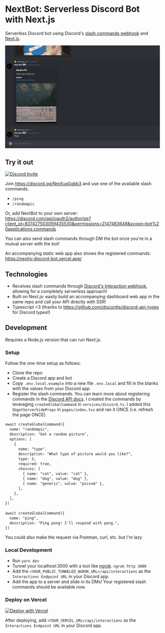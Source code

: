 # NextBot: Serverless Discord Bot with Next.js

Serverless Discord bot using Discord's
[slash commands webhook](https://discord.com/developers/docs/interactions/slash-commands#receiving-an-interaction) and
[Next.js](https://nextjs.org/).

![Demo GIF](docs/demo.gif)

## Try it out

[![Discord Invite](https://img.shields.io/badge/Discord-7289DA?style=for-the-badge&logo=discord&logoColor=white)](https://discord.gg/NmXuqGgkb3)

Join https://discord.gg/NmXuqGgkb3 and use one of the available slash commands.

- `/ping`
- `/randompic`

Or, add NextBot to your own server:
https://discord.com/api/oauth2/authorize?client_id=837427503059435530&permissions=2147483648&scope=bot%20applications.commands

You can also send slash commands through DM the bot once you're in a mutual server with the bot!

An accompanying static web app also shows the registered commands: https://nextjs-discord-bot.vercel.app/

## Technologies

- Receives slash commands through
  [Discord's Interaction webhook](https://discord.com/developers/docs/interactions/slash-commands#receiving-an-interaction),
  allowing for a completely serverless approach!
- Built on Next.js: easily build an accompanying dashboard web app in the same repo and call your API directly with SSR!
- Typescript <3 (thanks to https://github.com/discordjs/discord-api-types for Discord types!)

## Development

Requires a Node.js version that can run Next.js.

### Setup

Follow the one-time setup as follows:

- Clone the repo
- Create a Discord app and bot
- Copy `.env.local.example` into a new file `.env.local` and fill in the blanks with the values from your Discord app
- Register the slash commands. You can learn more about registering commands in the
  [Discord API docs](https://discord.com/developers/docs/interactions/slash-commands#registering-a-command). I created
  the commands by leveraging `createGlobalCommand` in `services/discord.ts`. I added this to`getServerSideProps` in
  `pages/index.tsx` and ran it ONCE (i.e. refresh the page ONCE).

```tsx
await createGlobalCommand({
  name: "randompic",
  description: "Get a random picture",
  options: [
    {
      name: "type",
      description: "What type of picture would you like?",
      type: 3,
      required: true,
      choices: [
        { name: "cat", value: "cat" },
        { name: "dog", value: "dog" },
        { name: "generic", value: "picsum" },
      ],
    },
  ],
})

await createGlobalCommand({
  name: "ping",
  description: "Ping pong! I'll respond with pong.",
})
```

You could also make the request via Postman, curl, etc. but I'm lazy

### Local Development

- Run `yarn dev`
- Tunnel your localhost:3000 with a tool like [ngrok](https://ngrok.com/). `ngrok http 3000`
- Add the `<YOUR_PUBLIC_TUNNELED_NGROK_URL>/api/interactions` as the `Interactions Endpoint URL` in your Discord app.
- Add the app to a server and slide in its DMs! Your registered slash commands should be available now.

### Deploy on Vercel

[![Deploy with Vercel](https://vercel.com/button)](https://vercel.com/new/git/external?repository-url=https%3A%2F%2Fgithub.com%2Fjzxhuang%2Fnextjs-discord-bot)

After deploying, add `<YOUR_VERCEL_URL>/api/interactions` as the `Interactions Endpoint URL` in your Discord app.
